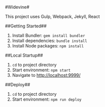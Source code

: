 #Widevine#

This project uses Gulp, Webpack, Jekyll, React

##Getting Started##
1. Install Bundler: `gem install bundler`
2. Install dependencies: `bundle install`
3. Install Node packages: `npm install`

##Local Startup##
1. `cd` to project directory
2. Start environment: `npm start`
3. Navigate to [http://localhost:9999/](http://localhost:9999/)

##Deploy##
1. `cd` to project directory
2. Start environment: `npm run deploy`

